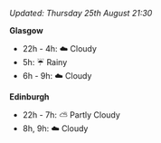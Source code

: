 *Updated: Thursday 25th August 21:30*

**Glasgow**

* 22h - 4h: :cloud: Cloudy
* 5h: :umbrella: Rainy
* 6h - 9h: :cloud: Cloudy

**Edinburgh**

* 22h - 7h: :partly_sunny: Partly Cloudy
* 8h, 9h: :cloud: Cloudy
